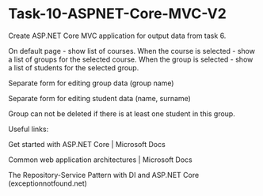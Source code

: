 # Task-10-ASPNET-Core-MVC-V2

Create ASP.NET Core MVC application for output data from task 6. 

On default page - show list of courses. When the course is selected - show a list of groups for the selected course. When the group is selected - show a list of students for the selected group. 

Separate form for editing group data (group name) 

Separate form for editing student data (name, surname) 

Group can not be deleted if there is at least one student in this group. 


Useful links: 

Get started with ASP.NET Core | Microsoft Docs 

Common web application architectures | Microsoft Docs 

The Repository-Service Pattern with DI and ASP.NET Core (exceptionnotfound.net) 
